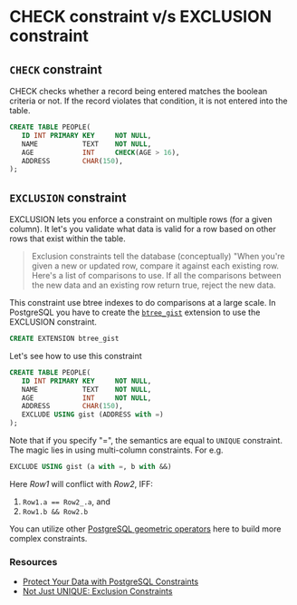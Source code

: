 # CHECK constraint v/s EXCLUSION constraint


## `CHECK` constraint

CHECK checks whether a record being entered matches the boolean criteria or not. If the record violates that condition, it is not entered into the table.

```sql
CREATE TABLE PEOPLE(
   ID INT PRIMARY KEY     NOT NULL,
   NAME           TEXT    NOT NULL,
   AGE            INT     CHECK(AGE > 16),
   ADDRESS        CHAR(150),
);
```

## `EXCLUSION` constraint

EXCLUSION lets you enforce a constraint on multiple rows (for a given column). It let's you validate what data is valid for a row based on other rows that exist within the table.

> Exclusion constraints tell the database (conceptually) "When you're given a new or updated row, compare it against each existing row. Here's a list of comparisons to use. If all the comparisons between the new data and an existing row return true, reject the new data.

This constraint use btree indexes to do comparisons at a large scale. In PostgreSQL you have to create the [`btree_gist`](https://www.postgresql.org/docs/current/btree-gist.html) extension to use the EXCLUSION constraint.

```sql
CREATE EXTENSION btree_gist
```

Let's see how to use this constraint

```sql
CREATE TABLE PEOPLE(
   ID INT PRIMARY KEY     NOT NULL,
   NAME           TEXT    NOT NULL,
   AGE            INT     NOT NULL,
   ADDRESS        CHAR(150),
   EXCLUDE USING gist (ADDRESS with =)
);
```

Note that if you specify "=", the semantics are equal to `UNIQUE` constraint. The magic lies in using multi-column constraints. For e.g.

```sql
EXCLUDE USING gist (a with =, b with &&)
```
Here _Row1_ will conflict with _Row2_, IFF:
1. `Row1.a == Row2_.a`, and
2. `Row1.b && Row2.b`

You can utilize other [PostgreSQL geometric operators](https://www.postgresql.org/docs/current/functions-geometry.html) here to build more complex constraints.

### Resources

- [Protect Your Data with PostgreSQL Constraints](https://nathanmlong.com/2016/01/protect-your-data-with-postgresql-constraints/)
- [Not Just UNIQUE: Exclusion Constraints](https://www.slideshare.net/pgconf/not-just-unique-exclusion-constraints)
